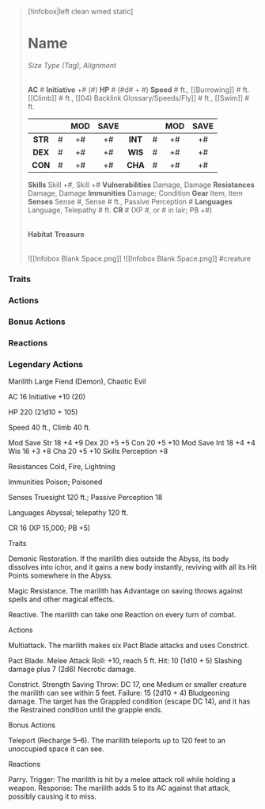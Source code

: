 > [!infobox|left clean wmed static]
> # Name
> *Size Type (Tag), Alignment*
> 
> | |
> | - |
> **AC** # **Initiative** +# (#)
> **HP** # (#d# + #)
> **Speed** # ft., [[Burrowing]] # ft. [[Climb]] # ft., [[04) Backlink Glossary/Speeds/Fly]] # ft., [[Swim]] # ft.
> 
> | | | MOD | SAVE | | | MOD | SAVE |
> | :-: | :-: | :-: | :-: | :-: | :-: | :-: | :-: |
> | **STR** | # | +# | +# | **INT** | # | +# | +# | 
> | **DEX** | # | +# | +# | **WIS** | # | +# | +# |
> | **CON** | # | +# | +# | **CHA** | # | +# | +# |
> **Skills** Skill +#, Skill +#
> **Vulnerabilities** Damage, Damage
> **Resistances** Damage, Damage
> **Immunities** Damage; Condition
> **Gear** Item, Item
> **Senses** Sense #, Sense # ft., Passive Perception #
> **Languages** Language, Telepathy # ft.
> **CR** # (XP #, or # in lair; PB +#)
>
> | |
> | - |
> **Habitat**
> **Treasure**
> 
> | |
> | - |
> ![[Infobox Blank Space.png]]
> ![[Infobox Blank Space.png]]
> #creature 


### Traits
### Actions
### Bonus Actions
### Reactions
### Legendary Actions
Marilith
Large Fiend (Demon), Chaotic Evil

AC 16 Initiative +10 (20)

HP 220 (21d10 + 105)

Speed 40 ft., Climb 40 ft.

Mod	Save
Str	18	+4	+9
Dex	20	+5	+5
Con	20	+5	+10
Mod	Save
Int	18	+4	+4
Wis	16	+3	+8
Cha	20	+5	+10
Skills Perception +8

Resistances Cold, Fire, Lightning

Immunities Poison; Poisoned

Senses Truesight 120 ft.; Passive Perception 18

Languages Abyssal; telepathy 120 ft.

CR 16 (XP 15,000; PB +5)

Traits

Demonic Restoration. If the marilith dies outside the Abyss, its body dissolves into ichor, and it gains a new body instantly, reviving with all its Hit Points somewhere in the Abyss.

Magic Resistance. The marilith has Advantage on saving throws against spells and other magical effects.

Reactive. The marilith can take one Reaction on every turn of combat.

Actions

Multiattack. The marilith makes six Pact Blade attacks and uses Constrict.

Pact Blade. Melee Attack Roll: +10, reach 5 ft. Hit: 10 (1d10 + 5) Slashing damage plus 7 (2d6) Necrotic damage.

Constrict. Strength Saving Throw: DC 17, one Medium or smaller creature the marilith can see within 5 feet. Failure: 15 (2d10 + 4) Bludgeoning damage. The target has the Grappled condition (escape DC 14), and it has the Restrained condition until the grapple ends.

Bonus Actions

Teleport (Recharge 5–6). The marilith teleports up to 120 feet to an unoccupied space it can see.

Reactions

Parry. Trigger: The marilith is hit by a melee attack roll while holding a weapon. Response: The marilith adds 5 to its AC against that attack, possibly causing it to miss.